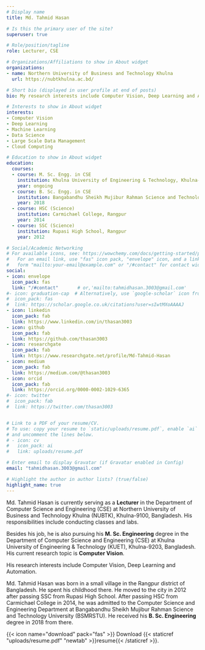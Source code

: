 ```yaml
---
# Display name
title: Md. Tahmid Hasan

# Is this the primary user of the site?
superuser: true

# Role/position/tagline
role: Lecturer, CSE

# Organizations/Affiliations to show in About widget
organizations:
- name: Northern University of Business and Technology Khulna
  url: https://nubtkhulna.ac.bd/

# Short bio (displayed in user profile at end of posts)
bio: My research interests include Computer Vision, Deep Learning and Automation.

# Interests to show in About widget
interests:
- Computer Vision
- Deep Learning
- Machine Learning
- Data Science
- Large Scale Data Management
- Cloud Computing

# Education to show in About widget
education:
  courses:
  - course: M. Sc. Engg. in CSE
    institution: Khulna University of Engineering & Technology, Khulna-9203, Bangladesh
    year: ongoing
  - course: B. Sc. Engg. in CSE
    institution: Bangabandhu Sheikh Mujibur Rahman Science and Technology University, Gopalganj-8100, Bangladesh
    year: 2018
  - course: HSC (Science)
    institution: Carmichael College, Rangpur
    year: 2014
  - course: SSC (Science)
    institution: Rupasi High School, Rangpur
    year: 2012

# Social/Academic Networking
# For available icons, see: https://wowchemy.com/docs/getting-started/page-builder/#icons
#   For an email link, use "fas" icon pack, "envelope" icon, and a link in the
#   form "mailto:your-email@example.com" or "/#contact" for contact widget.
social:
- icon: envelope
  icon_pack: fas
  link: "/#contact"       # or,'mailto:tahmidhasan.3003@gmail.com'
#- icon: graduation-cap  # Alternatively, use `google-scholar` icon from `ai` icon pack
#  icon_pack: fas
#  link: https://scholar.google.co.uk/citations?user=sIwtMXoAAAAJ
- icon: linkedin
  icon_pack: fab
  link: https://www.linkedin.com/in/thasan3003
- icon: github
  icon_pack: fab
  link: https://github.com/thasan3003
- icon: researchgate
  icon_pack: fab
  link: https://www.researchgate.net/profile/Md-Tahmid-Hasan
- icon: medium
  icon_pack: fab
  link: https://medium.com/@thasan3003
- icon: orcid
  icon_pack: fab
  link: https://orcid.org/0000-0002-1029-6365
#- icon: twitter
#  icon_pack: fab
#  link: https://twitter.com/thasan3003


# Link to a PDF of your resume/CV.
# To use: copy your resume to `static/uploads/resume.pdf`, enable `ai` icons in `params.toml`, 
# and uncomment the lines below.
# - icon: cv
#   icon_pack: ai
#   link: uploads/resume.pdf

# Enter email to display Gravatar (if Gravatar enabled in Config)
email: "tahmidhasan.3003@gmail.com"

# Highlight the author in author lists? (true/false)
highlight_name: true
---
```


Md. Tahmid Hasan is currently serving as a **Lecturer** in the Department of Computer Science and Engineering (CSE) at Northern University of Business and Technology Khulna (NUBTK), Khulna-9100, Bangladesh. His responsibilities include conducting classes and labs.

Besides his job, he is also pursuing his **M. Sc. Engineering** degree in the Department of Computer Science and Engineering (CSE) at Khulna University of Engineering & Technology (KUET), Khulna-9203, Bangladesh. His current research topic is **Computer Vision**.

His research interests include Computer Vision, Deep Learning and Automation. 

Md. Tahmid Hasan was born in a small village in the Rangpur district of Bangladesh. He spent his childhood there. He moved to the city in 2012 after passing SSC from Rupasi High School. After passing HSC from Carmichael College in 2014, he was admitted to the Computer Science and Engineering Department at Bangabandhu Sheikh Mujibur Rahman Science and Technology University (BSMRSTU). He received his **B. Sc. Engineering** degree in 2018 from there. 

{{< icon name="download" pack="fas" >}} Download {{< staticref "uploads/resume.pdf" "newtab" >}}resume{{< /staticref >}}.
